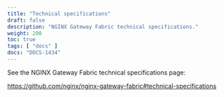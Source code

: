 ```yaml
---
title: "Technical specifications"
draft: false
description: "NGINX Gateway Fabric technical specifications."
weight: 200
toc: true
tags: [ "docs" ]
docs: "DOCS-1434"
---
```


See the NGINX Gateway Fabric technical specifications page:

<https://github.com/nginx/nginx-gateway-fabric#technical-specifications>
